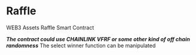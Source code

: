 # Raffle
WEB3 Assets Raffle Smart Contract

***The contract could use CHAINLINK VFRF or some other kind of off chain randomness***
The select winner function can be manipulated
